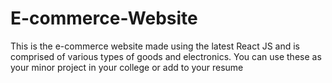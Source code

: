# E-commerce-Website
This is the e-commerce website made using the latest React JS and is comprised of various types of goods and electronics. You can use these as your minor project in your college or add to your resume

